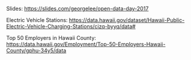 Slides: https://slides.com/georgelee/open-data-day-2017

Electric Vehicle Stations:
https://data.hawaii.gov/dataset/Hawaii-Public-Electric-Vehicle-Charging-Stations/cizq-byyq/data#

Top 50 Employers in Hawaii County:
https://data.hawaii.gov/Employment/Top-50-Employers-Hawaii-County/gphu-34y5/data
